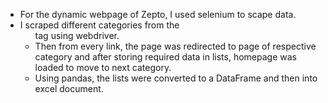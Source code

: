 * For the dynamic webpage of Zepto, I used selenium to scape data.
* I scraped different categories from the <ul> tag using webdriver.
* Then from every link, the page was redirected to page of respective category and after storing required data in lists, homepage was loaded to move to next category.
* Using pandas, the lists were converted to a DataFrame and then into excel document.

